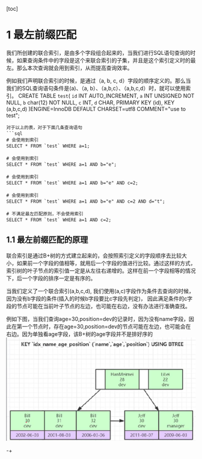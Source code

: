 [toc]
# 1 最左前缀匹配
我们所创建的联合索引，是由多个字段组合起来的，当我们进行SQL语句查询的时候，如果查询条件中的字段是这个来联合索引的子集，并且是这个索引定义时的最左。那么本次查询就会用到索引，从而提高查询效率。

例如我们声明联合索引的时候，是通过（a, b, c, d）字段的顺序定义的。那么当我们的SQL查询语句条件是(a)、（a, b）、（a,b,c）、（a,b,c,d）时，就可以使用索引。
CREATE TABLE `test`(
    `id` INT AUTO_INCREMENT,
    `a` INT UNSIGNED NOT NULL,
    `b` char(12) NOT NULL,
    `c` INT,
    `d` CHAR,
    PRIMARY KEY (id),
    KEY (a,b,c,d)
)ENGINE=InnoDB DEFAULT CHARSET=utf8 COMMENT="use to test";
```
对于以上的表，对于下面几条查询语句
```sql
# 会使用到索引
SELECT * FROM `test` WHERE a=1;

# 会使用到索引
SELECT * FROM `test` WHERE a=1 AND b="e";

# 会使用到索引
SELECT * FROM `test` WHERE a=1 AND b="e" AND c=2;

# 会使用到索引
SELECT * FROM `test` WHERE a=1 AND b="e" AND c=2 AND d="t";

# 不满足最左匹配原则，不会使用索引
SELECT * FROM `test` WHERE a=1 AND c=2;
```

## 1.1 最左前缀匹配的原理
联合索引是通过B+树的方式建立起来的，会按照索引定义的字段顺序去比较大小，如果前一个字段的值相等，就用后一个字段的值进行比较。通过这样的方式，索引树的叶子节点的索引值一定是从左往右递增的。这样在前一个字段相等的情况下，后一个字段的排序一定是有序的。

当我们定义了一个联合索引(a,b,c,d), 我们使用(a,c)字段作为条件去查询的时候，因为没有b字段的条件(插入的时候b字段要比c字段先判定)， 因此满足条件的c字段的节点可能在当前叶子节点的左边，也可能在右边，没有办法进行准确查找。

例如下图，当我们查询age=30,position=dev的记录时，因为没有name字段，因此在第一个节点时，存在age=30,position=dev的节点可能在左边，也可能会在右边。因为单独看age字段，该B+树的age字段并不是排好序的
![最左前缀匹配原理](img/mysql-07.png)

-+